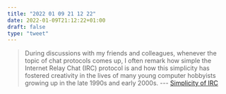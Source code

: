 ```yaml
---
title: "2022 01 09 21 12 22"
date: 2022-01-09T21:12:22+01:00
draft: false
type: "tweet"
---
```

> During discussions with my friends and colleagues, whenever the topic of chat protocols comes up, I often remark how simple the Internet Relay Chat (IRC) protocol is and how this simplicity has fostered creativity in the lives of many young computer hobbyists growing up in the late 1990s and early 2000s. --- [Simplicity of IRC](https://susam.net/maze/simplicity-of-irc.html)
